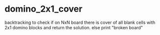 # domino_2x1_cover


backtracking to check if on NxN board there is cover of all blank cells with 2x1 domino blocks and return the solution.
else print "broken board"
